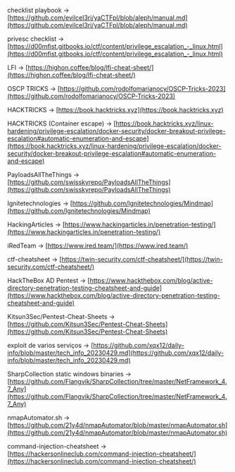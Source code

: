 checklist playbook -> [https://github.com/evilcel3ri/yaCTFpl/blob/aleph/manual.md](https://github.com/evilcel3ri/yaCTFpl/blob/aleph/manual.md)

privesc checklist -> [https://d00mfist.gitbooks.io/ctf/content/privilege_escalation_-_linux.html](https://d00mfist.gitbooks.io/ctf/content/privilege_escalation_-_linux.html)

LFI -> [https://highon.coffee/blog/lfi-cheat-sheet/](https://highon.coffee/blog/lfi-cheat-sheet/)

OSCP TRICKS -> [https://github.com/rodolfomarianocy/OSCP-Tricks-2023](https://github.com/rodolfomarianocy/OSCP-Tricks-2023)

HACKTRICKS -> [https://book.hacktricks.xyz](https://book.hacktricks.xyz)

HACKTRICKS (Container escape) -> [https://book.hacktricks.xyz/linux-hardening/privilege-escalation/docker-security/docker-breakout-privilege-escalation#automatic-enumeration-and-escape](https://book.hacktricks.xyz/linux-hardening/privilege-escalation/docker-security/docker-breakout-privilege-escalation#automatic-enumeration-and-escape)

PayloadsAllTheThings -> [https://github.com/swisskyrepo/PayloadsAllTheThings](https://github.com/swisskyrepo/PayloadsAllTheThings)

Ignitetechnologies -> [https://github.com/Ignitetechnologies/Mindmap](https://github.com/Ignitetechnologies/Mindmap)

HackingArticles -> [https://www.hackingarticles.in/penetration-testing/](https://www.hackingarticles.in/penetration-testing/)

iRedTeam -> [https://www.ired.team/](https://www.ired.team/)

ctf-cheatsheet -> [https://twin-security.com/ctf-cheatsheet/](https://twin-security.com/ctf-cheatsheet/)

HackTheBox AD Pentest -> [https://www.hackthebox.com/blog/active-directory-penetration-testing-cheatsheet-and-guide](https://www.hackthebox.com/blog/active-directory-penetration-testing-cheatsheet-and-guide)

Kitsun3Sec/Pentest-Cheat-Sheets -> [https://github.com/Kitsun3Sec/Pentest-Cheat-Sheets](https://github.com/Kitsun3Sec/Pentest-Cheat-Sheets)

exploit de varios serviços -> [https://github.com/xqx12/daily-info/blob/master/tech_info_20230429.md](https://github.com/xqx12/daily-info/blob/master/tech_info_20230429.md)

SharpCollection static windows binaries -> [https://github.com/Flangvik/SharpCollection/tree/master/NetFramework_4.7_Any](https://github.com/Flangvik/SharpCollection/tree/master/NetFramework_4.7_Any)

nmapAutomator.sh -> [https://github.com/21y4d/nmapAutomator/blob/master/nmapAutomator.sh](https://github.com/21y4d/nmapAutomator/blob/master/nmapAutomator.sh)

command-injection-cheatsheet -> [https://hackersonlineclub.com/command-injection-cheatsheet/](https://hackersonlineclub.com/command-injection-cheatsheet/)

